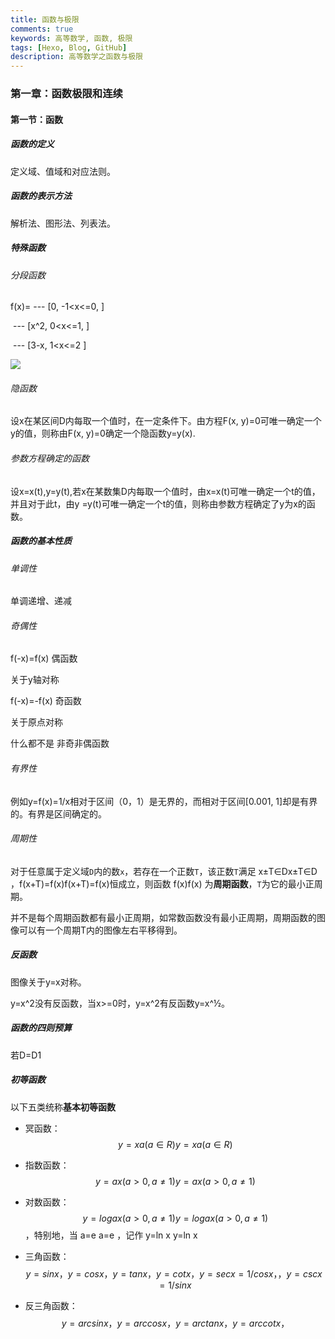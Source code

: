 ```yaml
---
title: 函数与极限
comments: true
keywords: 高等数学, 函数, 极限
tags: [Hexo, Blog, GitHub]
description: 高等数学之函数与极限
---
```



### 第一章：函数极限和连续

#### 第一节：函数

##### 函数的定义

定义域、值域和对应法则。

##### 函数的表示方法

解析法、图形法、列表法。

##### 特殊函数

###### 分段函数

f(x)= --- [0,  -1<x<=0, ]

​         --- [x^2, 0<x<=1, ]

​		 --- [3-x, 1<x<=2 ]

<img src="https://github.com/Gah0/Gah0.github.io/blob/master/images/20200219/1.jpeg"  />



###### 隐函数

设x在某区间D内每取一个值时，在一定条件下。由方程F(x, y)=0可唯一确定一个y的值，则称由F(x, y)=0确定一个隐函数y=y(x).

###### 参数方程确定的函数

设x=x(t),y=y(t),若x在某数集D内每取一个值时，由x=x(t)可唯一确定一个t的值，并且对于此t，由y =y(t)可唯一确定一个t的值，则称由参数方程确定了y为x的函数。



##### 函数的基本性质

###### 单调性

单调递增、递减

###### 奇偶性

f(-x)=f(x) 偶函数

关于y轴对称

f(-x)=-f(x) 奇函数

关于原点对称 

什么都不是  非奇非偶函数

###### 有界性

例如y=f(x)=1/x相对于区间（0，1）是无界的，而相对于区间[0.001, 1]却是有界的。有界是区间确定的。

###### 周期性

对于任意属于定义域`D`内的数`x`，若存在一个正数`T`，该正数`T`满足 x±T∈Dx±T∈D ，f(x+T)=f(x)f(x+T)=f(x)恒成立，则函数 f(x)f(x) 为**周期函数**，`T`为它的最小正周期。

并不是每个周期函数都有最小正周期，如常数函数没有最小正周期，周期函数的图像可以有一个周期T内的图像左右平移得到。

##### 反函数

图像关于y=x对称。

y=x^2没有反函数，当x>=0时，y=x^2有反函数y=x^½。

##### 函数的四则预算

若D=D1

##### 初等函数

以下五类统称**基本初等函数**

- 冥函数： 
  $$
  y=xa(a∈R) y=xa(a∈R)
  $$
  

- 指数函数： 
  $$
  y=ax(a>0,a≠1) y=ax(a>0,a≠1)
  $$
  

- 对数函数：
  $$
  y=logax(a>0,a≠1) y=logax(a>0,a≠1)
  $$
  ，特别地，当 a=e a=e ，记作 y=ln x  y=ln x

- 三角函数：
  $$
  y=sin x，y=cos x，y=tan x，y=cot x， y=sec x=1/cos x， ，y=csc x=1/sin x
  $$
  

- 反三角函数：
  $$
  y=arcsin x， y=arccos x， y=arctan x， y=arccot x，
  $$
  